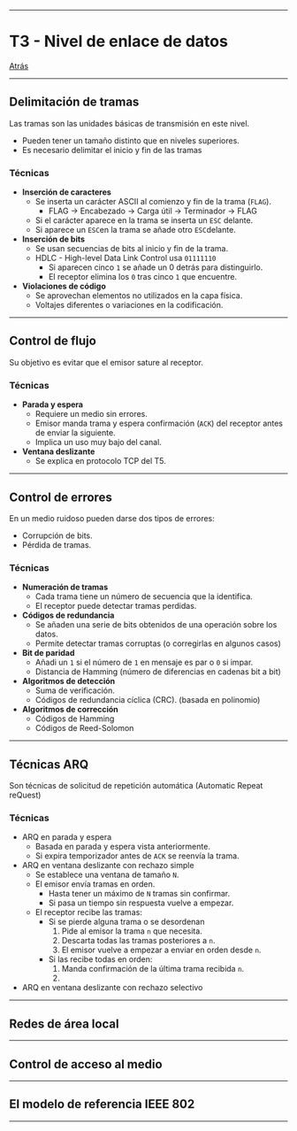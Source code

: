 
---
# T3 - Nivel de enlace de datos

[Atrás](../README.md)

---
## Delimitación de tramas
Las tramas son las unidades básicas de transmisión en este nivel.
- Pueden tener un tamaño distinto que en niveles superiores.
- Es necesario delimitar el inicio y fin de las tramas
### Técnicas
- **Inserción de caracteres**
	- Se inserta un carácter ASCII al comienzo y fin de la trama (`FLAG`).
		- FLAG -> Encabezado -> Carga útil -> Terminador -> FLAG
	- Si el carácter aparece en la trama se inserta un `ESC` delante.
	- Si aparece un `ESC`en la trama se añade otro `ESC`delante.
- **Inserción de bits** 
	- Se usan secuencias de bits al inicio y fin de la trama.
	- HDLC - High-level Data Link Control usa `01111110`
		- Si aparecen cinco `1` se añade un 0 detrás para distinguirlo.
		- El receptor elimina los `0` tras cinco `1` que encuentre.
- **Violaciones de código**
	- Se aprovechan elementos no utilizados en la capa física.
	- Voltajes diferentes o variaciones en la codificación.

---
## Control de flujo
Su objetivo es evitar que el emisor sature al receptor.
### Técnicas
- **Parada y espera**
	- Requiere un medio sin errores.
	- Emisor manda trama y espera confirmación (`ACK`) del receptor antes de enviar la siguiente.
	- Implica un uso muy bajo del canal.
- **Ventana deslizante**
	- Se explica en protocolo TCP del T5.

---
## Control de errores
En un medio ruidoso pueden darse dos tipos de errores:
- Corrupción de bits.
- Pérdida de tramas.
### Técnicas
- **Numeración de tramas**
	- Cada trama tiene un número de secuencia que la identifica.
	- El receptor puede detectar tramas perdidas.
- **Códigos de redundancia**
	- Se añaden una serie de bits obtenidos de una operación sobre los datos.
	- Permite detectar tramas corruptas (o corregirlas en algunos casos)
- **Bit de paridad**
	- Añadi un `1` si el número de `1` en mensaje es par o `0` si impar.
	- Distancia de Hamming (número de diferencias en cadenas bit a bit)
- **Algoritmos de detección**
	- Suma de verificación.
	- Códigos de redundancia cíclica (CRC). (basada en polinomio)
- **Algoritmos de corrección**
	- Códigos de Hamming
	- Códigos de Reed-Solomon

---
## Técnicas ARQ
Son técnicas de solicitud de repetición automática (Automatic Repeat reQuest)
### Técnicas
- ARQ en parada y espera
	- Basada en parada y espera vista anteriormente.
	- Si expira temporizador antes de `ACK` se reenvía la trama.
- ARQ en ventana deslizante con rechazo simple
	- Se establece una ventana de tamaño `N`.
	- El emisor envía tramas en orden.
		- Hasta tener un máximo de `N` tramas sin confirmar.
		- Si pasa un tiempo sin respuesta vuelve a empezar.
	- El receptor recibe las tramas:
		- Si se pierde alguna trama o se desordenan
			1. Pide al emisor la trama `n` que necesita.
			2. Descarta todas las tramas posteriores a `n`.
			3. El emisor vuelve a empezar a enviar en orden desde `n`.
		- Si las recibe todas en orden:
			1. Manda confirmación de la última trama recibida `n`.
			2. 
- ARQ en ventana deslizante con rechazo selectivo

---
## Redes de área local



---
## Control de acceso al medio



---
## El modelo de referencia IEEE 802



---